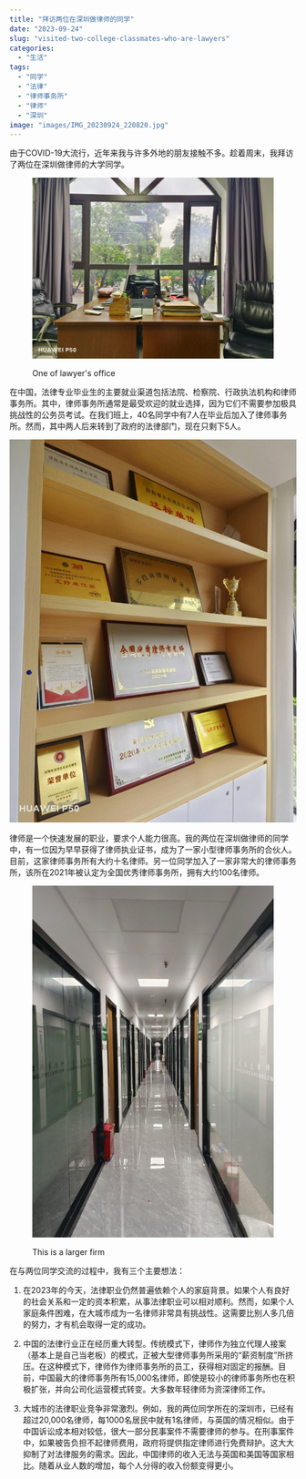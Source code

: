 ```yaml
---
title: "拜访两位在深圳做律师的同学"
date: "2023-09-24"
slug: "visited-two-college-classmates-who-are-lawyers"
categories: 
  - "生活"
tags: 
  - "同学"
  - "法律"
  - "律师事务所"
  - "律师"
  - "深圳"
image: "images/IMG_20230924_220820.jpg"
---
```



由于COVID-19大流行，近年来我与许多外地的朋友接触不多。趁着周末，我拜访了两位在深圳做律师的大学同学。



<figure>

![](images/IMG_20230924_204849-1024x767.jpg)

<figcaption>

One of lawyer's office

</figcaption>

</figure>

  
  
在中国，法律专业毕业生的主要就业渠道包括法院、检察院、行政执法机构和律师事务所。其中，律师事务所通常是最受欢迎的就业选择，因为它们不需要参加极具挑战性的公务员考试。在我们班上，40名同学中有7人在毕业后加入了律师事务所。然而，其中两人后来转到了政府的法律部门，现在只剩下5人。


![](images/IMG_20230924_205050-767x1024.jpg)

  
律师是一个快速发展的职业，要求个人能力很高。我的两位在深圳做律师的同学中，有一位因为早早获得了律师执业证书，成为了一家小型律师事务所的合伙人。目前，这家律师事务所有大约十名律师。另一位同学加入了一家非常大的律师事务所，该所在2021年被认定为全国优秀律师事务所，拥有大约100名律师。


<figure>

![](images/IMG_20230924_204939-702x1024.jpg)

<figcaption>

This is a larger firm

</figcaption>

</figure>

在与两位同学交流的过程中，我有三个主要想法：


1. 在2023年的今天，法律职业仍然普遍依赖个人的家庭背景。如果个人有良好的社会关系和一定的资本积累，从事法律职业可以相对顺利。然而，如果个人家庭条件困难，在大城市成为一名律师非常具有挑战性。这需要比别人多几倍的努力，才有机会取得一定的成功。



3. 中国的法律行业正在经历重大转型。传统模式下，律师作为独立代理人接案（基本上是自己当老板）的模式，正被大型律师事务所采用的“薪资制度”所挤压。在这种模式下，律师作为律师事务所的员工，获得相对固定的报酬。目前，中国最大的律师事务所有15,000名律师，即使是较小的律师事务所也在积极扩张，并向公司化运营模式转变。大多数年轻律师为资深律师工作。



5. 大城市的法律职业竞争非常激烈。例如，我的两位同学所在的深圳市，已经有超过20,000名律师，每1000名居民中就有1名律师，与英国的情况相似。由于中国诉讼成本相对较低，很大一部分民事案件不需要律师的参与。在刑事案件中，如果被告负担不起律师费用，政府将提供指定律师进行免费辩护。这大大抑制了对法律服务的需求。因此，中国律师的收入无法与英国和美国等国家相比。随着从业人数的增加，每个人分得的收入份额变得更小。


